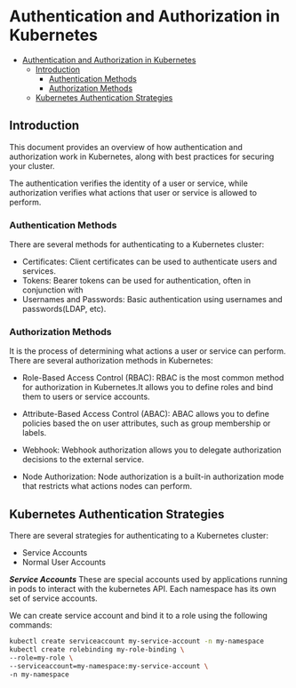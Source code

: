# Authentication and Authorization in Kubernetes

<!--toc:start-->

- [Authentication and Authorization in Kubernetes](#authentication-and-authorization-in-kubernetes)
  - [Introduction](#introduction)
    - [Authentication Methods](#authentication-methods)
    - [Authorization Methods](#authorization-methods)
  - [Kubernetes Authentication Strategies](#kubernetes-authentication-strategies)
  <!--toc:end-->

## Introduction

This document provides an overview of how authentication and authorization work in
Kubernetes, along with best practices for securing your cluster.

The authentication verifies the identity of a user or service, while authorization
verifies what actions that user or service is allowed to perform.

### Authentication Methods

There are several methods for authenticating to a Kubernetes cluster:

- Certificates: Client certificates can be used to authenticate users and services.
- Tokens: Bearer tokens can be used for authentication, often in conjunction with
- Usernames and Passwords: Basic authentication using usernames and
  passwords(LDAP, etc).

### Authorization Methods

It is the process of determining what actions a user or service can perform.
There are several authorization methods in Kubernetes:

- Role-Based Access Control (RBAC): RBAC is the most common method for authorization
  in Kubernetes.It allows you to define roles and bind them to users or
  service accounts.

- Attribute-Based Access Control (ABAC): ABAC allows you to define policies based
  the on user attributes, such as group membership or labels.

- Webhook: Webhook authorization allows you to delegate authorization decisions to
  the external service.

- Node Authorization: Node authorization is a built-in authorization mode that
  restricts what actions nodes can perform.

## Kubernetes Authentication Strategies

There are several strategies for authenticating to a Kubernetes cluster:

- Service Accounts
- Normal User Accounts

**_Service Accounts_**
These are special accounts used by applications running in pods to interact with
the kubernetes API. Each namespace has its own set of service accounts.

We can create service account and bind it to a role using the following commands:

```bash
kubectl create serviceaccount my-service-account -n my-namespace
kubectl create rolebinding my-role-binding \
--role=my-role \
--serviceaccount=my-namespace:my-service-account \
-n my-namespace
```
